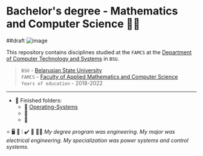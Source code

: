 #  Bachelor's degree - Mathematics and Computer Science :man_student: 
##draft
![image](https://user-images.githubusercontent.com/60915234/192141338-8ad79e8b-51d5-48cc-a46c-32854e5f1c04.png)

This repository contains disciplines studied at the `FAMCS` at the [Department of Computer Technology and Systems](https://bsu.by/en/structure/faculties/kafedry/kafedra-kompyuternykh-tekhnologiy-i-sistem-d) in `BSU`.

> `BSU` - [Belarusian State University](https://bsu.by/en/)\
> `FAMCS` - [Faculty of Applied Mathematics and Computer Science](https://fpmi.bsu.by/en/main.aspx)\
> `Years of education` - 2018-2022


***
+ :file_folder: Finished folders:  
  - :round_pushpin: [Operating-Systems](/Operating-Systems)  
  - :round_pushpin:   
  - :round_pushpin:   


:star:
:desktop_computer:
:bookmark_tabs:
:grey_exclamation:
:heavy_check_mark:
:small_blue_diamond:
:technologist:
*My degree program was engineering.
My major was electrical engineering.
My specialization was power systems and control systems.*
